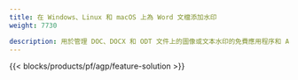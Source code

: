 ```yaml
---
title: 在 Windows、Linux 和 macOS 上為 Word 文檔添加水印 
weight: 7730

description: 用於管理 DOC、DOCX 和 ODT 文件上的圖像或文本水印的免費應用程序和 API
---
```


{{< blocks/products/pf/agp/feature-solution >}} 

